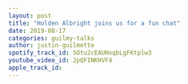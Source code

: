 ```yaml
---
layout: post
title: "Holden Albright joins us for a fun chat"
date: 2019-08-17
categories: guilmy-talks
author: justin-guilmette
spotify_track_id: 5Otu2cEAUHxqbLgFKtplw3
youtube_video_id: 2pQFINKHVF4
apple_track_id: 
---
```

